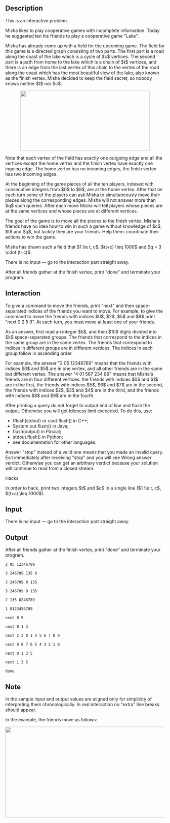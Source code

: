 ## Description

<div><p><span class="tex-font-style-it">This is an interactive problem.</span></p><p>Misha likes to play cooperative games with incomplete information. Today he suggested ten his friends to play a cooperative game "Lake".</p><p>Misha has already come up with a field for the upcoming game. The field for this game is a directed graph consisting of two parts. The first part is a road along the coast of the lake which is a cycle of $c$ vertices. The second part is a path from home to the lake which is a chain of $t$ vertices, and there is an edge from the last vertex of this chain to the vertex of the road along the coast which has the most beautiful view of the lake, also known as the finish vertex. Misha decided to keep the field secret, so nobody knows neither $t$ nor $c$.</p><center> <img class="tex-graphics" height="189px" src="file://RaGjdSQt.png" style="max-width: 100.0%;max-height: 100.0%;" width="408px"> </center><p>Note that each vertex of the field has exactly one outgoing edge and all the vertices except the home vertex and the finish vertex have exactly one ingoing edge. The home vertex has no incoming edges, the finish vertex has two incoming edges.</p><p>At the beginning of the game pieces of all the ten players, indexed with consecutive integers from $0$ to $9$, are at the home vertex. After that on each turn some of the players can ask Misha to simultaneously move their pieces along the corresponding edges. Misha will not answer more than $q$ such queries. After each move Misha will tell players whose pieces are at the same vertices and whose pieces are at different vertices.</p><p>The goal of the game is to move all the pieces to the finish vertex. Misha's friends have no idea how to win in such a game without knowledge of $c$, $t$ and $q$, but luckily they are your friends. Help them: coordinate their actions to win the game. </p><p>Misha has drawn such a field that $1 \le t, c$, $(t+c) \leq 1000$ and $q = 3 \cdot (t+c)$.</p></div><div class="input-specification"><p>There is no input&nbsp;— go to the interaction part straight away.</p></div><div class="output-specification"><p>After all friends gather at the finish vertex, print "<span class="tex-font-style-tt">done</span>" and terminate your program.</p></div><div><h2>Interaction</h2><p>To give a command to move the friends, print "<span class="tex-font-style-tt">next</span>" and then space-separated indices of the friends you want to move. For example, to give the command to move the friends with indices $0$, $2$, $5$ and $9$ print "<span class="tex-font-style-tt">next 0 2 5 9</span>". At each turn, you must move at least one of your friends.</p><p>As an answer, first read an integer $k$, and then $10$ digits divided into $k$ space-separated groups. The friends that correspond to the indices in the same group are in the same vertex. The friends that correspond to indices in different groups are in different vertices. The indices in each group follow in ascending order.</p><p>For example, the answer "<span class="tex-font-style-tt">2 05 12346789</span>" means that the friends with indices $0$ and $5$ are in one vertex, and all other friends are in the same but different vertex. The answer "<span class="tex-font-style-tt">4 01 567 234 89</span>" means that Misha's friends are in four different vertices: the friends with indices $0$ and $1$ are in the first, the friends with indices $5$, $6$ and $7$ are in the second, the friends with indices $2$, $3$ and $4$ are in the third, and the friends with indices $8$ and $9$ are in the fourth.</p><p>After printing a query do not forget to output end of line and flush the output. Otherwise you will get <span class="tex-font-style-tt">Idleness limit exceeded</span>. To do this, use:</p><ul> <li> <span class="tex-font-style-tt">fflush(stdout)</span> or <span class="tex-font-style-tt">cout.flush()</span> in C++; </li><li> <span class="tex-font-style-tt">System.out.flush()</span> in Java; </li><li> <span class="tex-font-style-tt">flush(output)</span> in Pascal; </li><li> <span class="tex-font-style-tt">stdout.flush()</span> in Python; </li><li> see documentation for other languages. </li></ul><p>Answer "<span class="tex-font-style-tt">stop</span>" instead of a valid one means that you made an invalid query. Exit immediately after receiving "<span class="tex-font-style-tt">stop</span>" and you will see <span class="tex-font-style-tt">Wrong answer</span> verdict. Otherwise you can get an arbitrary verdict because your solution will continue to read from a closed stream.</p><p><span class="tex-font-style-bf">Hacks</span></p><p>In order to hack, print two integers $t$ and $c$ in a single line ($1 \le t, c$, $(t+c) \leq 1000$).</p></div>

## Input

<p>There is no input&nbsp;— go to the interaction part straight away.</p>

## Output

<p>After all friends gather at the finish vertex, print "<span class="tex-font-style-tt">done</span>" and terminate your program.</p>





```input1
2 05 12346789

3 246789 135 0

3 246789 0 135

3 246789 0 135

2 135 0246789

1 0123456789
```




```output1
next 0 5

next 0 1 3

next 2 3 0 1 4 5 6 7 8 9

next 9 8 7 6 5 4 3 2 1 0

next 0 1 3 5

next 1 3 5

done
```



## Note

<p>In the sample input and output values are aligned only for simplicity of interpreting them chronologically. In real interaction no "extra" line breaks should appear.</p><p>In the example, the friends move as follows:</p><center> <img class="tex-graphics" height="287px" src="file://dwHBx3mE.png" style="max-width: 100.0%;max-height: 100.0%;" width="756px"> </center>
